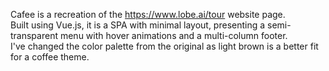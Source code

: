 Cafee is a recreation of the https://www.lobe.ai/tour website page.  
Built using Vue.js, it is a SPA with minimal layout, presenting a semi-transparent menu with hover animations and a multi-column footer.  
I've changed the color palette from the original as light brown is a better fit for a coffee theme.  
